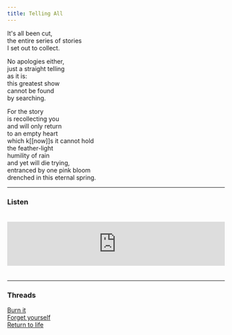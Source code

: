```yaml
---
title: Telling All
---
```


It's all been cut,  
the entire series of stories  
I set out to collect.  
  
No apologies either,  
just a straight telling  
as it is:  
this greatest show  
cannot be found  
by searching.  
  
For the story  
is recollecting you  
and will only return  
to an empty heart  
which k[[now]]s it cannot hold  
the feather-light  
humility of rain  
and yet will die trying,  
entranced by one pink bloom  
drenched in this eternal spring.  

---  

### Listen

<iframe src="https://anchor.fm/andy-tudhope/embed/episodes/Telling-All-enskg4" height="102px" width="100%" style="margin: 20px 0px;" frameborder="0" scrolling="no"></iframe>

---  

### Threads  

<a href="https://thebluebook.co.za/canto-x/funereal.html" target="_blank">Burn it</a><br/>
<a href="https://living.thebluebook.co.za/surrender/use_me.html" target="_blank">Forget yourself</a><br/>
<a href="https://dyeing.thebluebook.co.za/?stackedPages=%2Fburn" target="_blank">Return to life</a><br/>